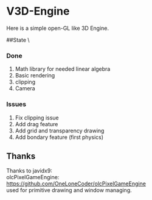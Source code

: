 # V3D-Engine

Here is a simple open-GL like 3D Engine. 

##State \

### Done
1. Math library for needed linear algebra 
2. Basic rendering 
3. clipping
4. Camera 

### Issues
1. Fix clipping issue
2. Add drag feature
3. Add grid and transparency drawing
4. Add bondary feature (first physics)


## Thanks
Thanks to javidx9: \
olcPixelGameEngine: https://github.com/OneLoneCoder/olcPixelGameEngine \
used for primitive drawing and window managing.
